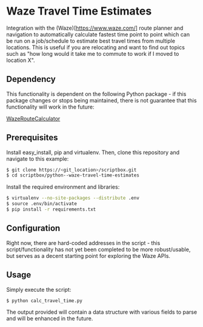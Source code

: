 # Waze Travel Time Estimates

Integration with the (Waze)[https://www.waze.com/] route planner and navigation to automatically calculate
fastest time point to point which can be run on a job/schedule to estimate best travel times from multiple
locations. This is useful if you are relocating and want to find out topics such as "how long would it take
me to commute to work if I moved to location X".

## Dependency

This functionality is dependent on the following Python package - if this package changes or stops being
maintained, there is not guarantee that this functionality will work in the future:

[WazeRouteCalculator](https://github.com/kovacsbalu/WazeRouteCalculator)

## Prerequisites

Install easy_install, pip and virtualenv. Then, clone this repository and navigate to this example:

```bash
$ git clone https://<git_location>/scriptbox.git
$ cd scriptbox/python--waze-travel-time-estimates
```

Install the required environment and libraries:

```bash
$ virtualenv --no-site-packages --distribute .env
$ source .env/bin/activate
$ pip install -r requirements.txt
```

## Configuration

Right now, there are hard-coded addresses in the script - this script/functionality has not yet been completed
to be more robust/usable, but serves as a decent starting point for exploring the Waze APIs.

## Usage

Simply execute the script:

```bash
$ python calc_travel_time.py
```

The output provided will contain a data structure with various fields to parse and will be enhanced in the future.
